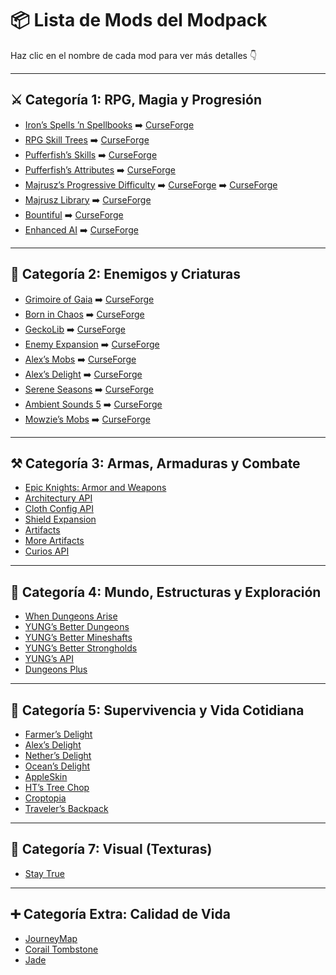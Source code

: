 
# 📦 Lista de Mods del Modpack

Haz clic en el nombre de cada mod para ver más detalles 👇

---

## ⚔️ Categoría 1: RPG, Magia y Progresión
- [Iron’s Spells ’n Spellbooks](#irons-spells-n-spellbooks.md) ➡️ [CurseForge](https://www.curseforge.com/minecraft/mc-mods/irons-spells-n-spellbooks)  
- [RPG Skill Trees](#rpg-skill-trees) ➡️ [CurseForge](https://www.curseforge.com/minecraft/mc-mods/rpg-skill-trees)
- [Pufferfish’s Skills](#pufferfishs-skills) ➡️ [CurseForge](https://www.curseforge.com/minecraft/mc-mods/pufferfishs-skills) 
- [Pufferfish’s Attributes](#pufferfishs-attributes) ➡️ [CurseForge](https://www.curseforge.com/minecraft/mc-mods/pufferfishs-attributes)
- [Majrusz’s Progressive Difficulty](#majruszs-progressive-difficulty) ➡️ [CurseForge](https://www.curseforge.com/minecraft/mc-mods/majruszs-progressive-difficulty) ➡️ [CurseForge](https://www.curseforge.com/minecraft/mc-mods/majruszs-library)
- [Majrusz Library](#majrusz-library) ➡️ [CurseForge](https://www.curseforge.com/minecraft/mc-mods/majruszs-library)
- [Bountiful](#bountiful) ➡️ [CurseForge](https://www.curseforge.com/minecraft/mc-mods/bountiful)  
- [Enhanced AI](#enhanced-ai) ➡️ [CurseForge](https://www.curseforge.com/minecraft/mc-mods/enhanced-ai)

---

## 👹 Categoría 2: Enemigos y Criaturas
- [Grimoire of Gaia](#grimoire-of-gaia) ➡️ [CurseForge](https://www.curseforge.com/minecraft/mc-mods/grimoire-of-gaia)
- [Born in Chaos](#born-in-chaos) ➡️ [CurseForge](https://www.curseforge.com/minecraft/mc-mods/born-in-chaos)
- [GeckoLib](#geckolib) ➡️ [CurseForge](https://www.curseforge.com/minecraft/mc-mods/geckolib)
- [Enemy Expansion](#enemy-expansion) ➡️ [CurseForge](https://www.curseforge.com/minecraft/mc-mods/enemy-expansion)
- [Alex’s Mobs](#alexs-mobs) ➡️ [CurseForge](https://www.curseforge.com/minecraft/mc-mods/alexs-mobs) 
- [Alex’s Delight](#alexs-delight) ➡️ [CurseForge](https://www.curseforge.com/minecraft/mc-mods/alexs-delight) 
- [Serene Seasons](#serene-seasons) ➡️ [CurseForge](https://www.curseforge.com/minecraft/mc-mods/serene-seasons) 
- [Ambient Sounds 5](#ambient-sounds-5) ➡️ [CurseForge](https://www.curseforge.com/minecraft/mc-mods/ambientsounds) 
- [Mowzie’s Mobs](#mowzies-mobs) ➡️ [CurseForge](https://www.curseforge.com/minecraft/mc-mods/mowzies-mobs)

---

## ⚒️ Categoría 3: Armas, Armaduras y Combate
- [Epic Knights: Armor and Weapons](#epic-knights-armor-and-weapons)
- [Architectury API](#architectury-api)
- [Cloth Config API](#cloth-config-api)
- [Shield Expansion](#shield-expansion)
- [Artifacts](#artifacts)
- [More Artifacts](#more-artifacts)
- [Curios API](#curios-api)

---

## 🏰 Categoría 4: Mundo, Estructuras y Exploración
- [When Dungeons Arise](#when-dungeons-arise)
- [YUNG’s Better Dungeons](#yungs-better-dungeons)
- [YUNG’s Better Mineshafts](#yungs-better-mineshafts)
- [YUNG’s Better Strongholds](#yungs-better-strongholds)
- [YUNG’s API](#yungs-api)
- [Dungeons Plus](#dungeons-plus)

---

## 🌱 Categoría 5: Supervivencia y Vida Cotidiana
- [Farmer’s Delight](#farmers-delight)
- [Alex’s Delight](#alexs-delight)
- [Nether’s Delight](#nethers-delight)
- [Ocean’s Delight](#oceans-delight)
- [AppleSkin](#appleskin)
- [HT’s Tree Chop](#hts-tree-chop)
- [Croptopia](#croptopia)
- [Traveler’s Backpack](#travelers-backpack)

---

## 🎨 Categoría 7: Visual (Texturas)
- [Stay True](#stay-true)

---

## ➕ Categoría Extra: Calidad de Vida
- [JourneyMap](#journeymap)
- [Corail Tombstone](#corail-tombstone)
- [Jade](#jade)
